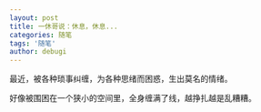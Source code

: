 ```yaml
---
layout: post
title: 一休哥说：休息，休息...
categories: 随笔
tags: '随笔'
author: debugi
---
```


最近，被各种琐事纠缠，为各种思绪而困惑，生出莫名的情绪。   

好像被围困在一个狭小的空间里，全身缠满了线，越挣扎越是乱糟糟。  


